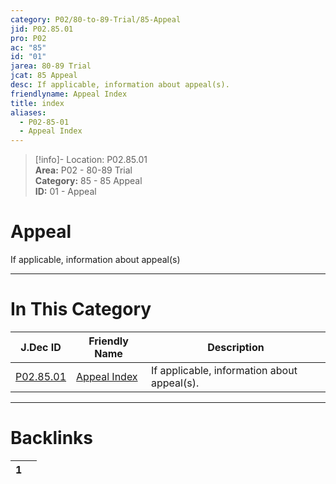 ```yaml
---  
category: P02/80-to-89-Trial/85-Appeal  
jid: P02.85.01  
pro: P02  
ac: "85"  
id: "01"  
jarea: 80-89 Trial  
jcat: 85 Appeal  
desc: If applicable, information about appeal(s).  
friendlyname: Appeal Index  
title: index  
aliases:  
  - P02-85-01  
  - Appeal Index  
---  
```

>[!info]- Location: P02.85.01  
>**Area:** P02 - 80-89 Trial  
>**Category:** 85 - 85 Appeal  
>**ID:** 01 - Appeal  
  
# Appeal  
  
If applicable, information about appeal(s)  
   
  
  
---  
# In This Category  
  
| J.Dec ID                                                                        | Friendly Name                                                                      | Description                                 |  
| ------------------------------------------------------------------------------- | ---------------------------------------------------------------------------------- | ------------------------------------------- |  
| [P02.85.01](index.md#) | [Appeal Index](index.md#) | If applicable, information about appeal(s). |  
  
  
---  
# Backlinks  
<div><table class="dataview table-view-table"><thead class="table-view-thead"><tr class="table-view-tr-header"><th class="table-view-th"><span></span><span class="dataview small-text">1</span></th><th class="table-view-th"><span></span></th></tr></thead><tbody class="table-view-tbody"></tbody></table></div>